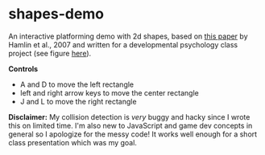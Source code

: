 # shapes-demo
An interactive platforming demo with 2d shapes, based on [this paper](https://www.nature.com/articles/nature06288) by Hamlin et al., 2007 and written for a developmental psychology class project (see figure [here](https://www.nature.com/articles/nature06288/figures/1)).

**Controls**
* A and D to move the left rectangle
* left and right arrow keys to move the center rectangle
* J and L to move the right rectangle

**Disclaimer:** My collision detection is *very* buggy and hacky since I wrote this on limited time. I'm also new to JavaScript and game dev concepts in general so I apologize for the messy code! It works well enough for a short class presentation which was my goal.
